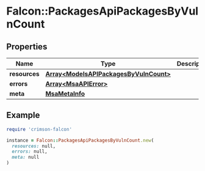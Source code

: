 # Falcon::PackagesApiPackagesByVulnCount

## Properties

| Name | Type | Description | Notes |
| ---- | ---- | ----------- | ----- |
| **resources** | [**Array&lt;ModelsAPIPackagesByVulnCount&gt;**](ModelsAPIPackagesByVulnCount.md) |  |  |
| **errors** | [**Array&lt;MsaAPIError&gt;**](MsaAPIError.md) |  | [optional] |
| **meta** | [**MsaMetaInfo**](MsaMetaInfo.md) |  |  |

## Example

```ruby
require 'crimson-falcon'

instance = Falcon::PackagesApiPackagesByVulnCount.new(
  resources: null,
  errors: null,
  meta: null
)
```

